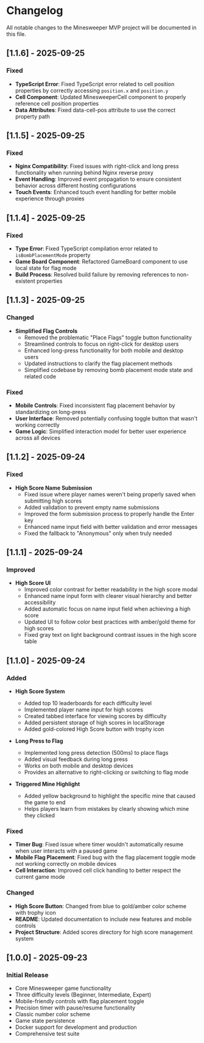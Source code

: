 # Changelog

All notable changes to the Minesweeper MVP project will be documented in this file.

## [1.1.6] - 2025-09-25

### Fixed
- **TypeScript Error**: Fixed TypeScript error related to cell position properties by correctly accessing `position.x` and `position.y`
- **Cell Component**: Updated MinesweeperCell component to properly reference cell position properties
- **Data Attributes**: Fixed data-cell-pos attribute to use the correct property path

## [1.1.5] - 2025-09-25

### Fixed
- **Nginx Compatibility**: Fixed issues with right-click and long press functionality when running behind Nginx reverse proxy
- **Event Handling**: Improved event propagation to ensure consistent behavior across different hosting configurations
- **Touch Events**: Enhanced touch event handling for better mobile experience through proxies

## [1.1.4] - 2025-09-25

### Fixed
- **Type Error**: Fixed TypeScript compilation error related to `isBombPlacementMode` property
- **Game Board Component**: Refactored GameBoard component to use local state for flag mode
- **Build Process**: Resolved build failure by removing references to non-existent properties

## [1.1.3] - 2025-09-25

### Changed
- **Simplified Flag Controls**
  - Removed the problematic "Place Flags" toggle button functionality
  - Streamlined controls to focus on right-click for desktop users
  - Enhanced long-press functionality for both mobile and desktop users
  - Updated instructions to clarify the flag placement methods
  - Simplified codebase by removing bomb placement mode state and related code

### Fixed
- **Mobile Controls**: Fixed inconsistent flag placement behavior by standardizing on long-press
- **User Interface**: Removed potentially confusing toggle button that wasn't working correctly
- **Game Logic**: Simplified interaction model for better user experience across all devices

## [1.1.2] - 2025-09-24

### Fixed
- **High Score Name Submission**
  - Fixed issue where player names weren't being properly saved when submitting high scores
  - Added validation to prevent empty name submissions
  - Improved the form submission process to properly handle the Enter key
  - Enhanced name input field with better validation and error messages
  - Fixed the fallback to "Anonymous" only when truly needed

## [1.1.1] - 2025-09-24

### Improved
- **High Score UI**
  - Improved color contrast for better readability in the high score modal
  - Enhanced name input form with clearer visual hierarchy and better accessibility
  - Added automatic focus on name input field when achieving a high score
  - Updated UI to follow color best practices with amber/gold theme for high scores
  - Fixed gray text on light background contrast issues in the high score table

## [1.1.0] - 2025-09-24

### Added
- **High Score System**
  - Added top 10 leaderboards for each difficulty level
  - Implemented player name input for high scores
  - Created tabbed interface for viewing scores by difficulty
  - Added persistent storage of high scores in localStorage
  - Added gold-colored High Score button with trophy icon

- **Long Press to Flag**
  - Implemented long press detection (500ms) to place flags
  - Added visual feedback during long press
  - Works on both mobile and desktop devices
  - Provides an alternative to right-clicking or switching to flag mode

- **Triggered Mine Highlight**
  - Added yellow background to highlight the specific mine that caused the game to end
  - Helps players learn from mistakes by clearly showing which mine they clicked

### Fixed
- **Timer Bug**: Fixed issue where timer wouldn't automatically resume when user interacts with a paused game
- **Mobile Flag Placement**: Fixed bug with the flag placement toggle mode not working correctly on mobile devices
- **Cell Interaction**: Improved cell click handling to better respect the current game mode

### Changed
- **High Score Button**: Changed from blue to gold/amber color scheme with trophy icon
- **README**: Updated documentation to include new features and mobile controls
- **Project Structure**: Added scores directory for high score management system

## [1.0.0] - 2025-09-23

### Initial Release
- Core Minesweeper game functionality
- Three difficulty levels (Beginner, Intermediate, Expert)
- Mobile-friendly controls with flag placement toggle
- Precision timer with pause/resume functionality
- Classic number color scheme
- Game state persistence
- Docker support for development and production
- Comprehensive test suite